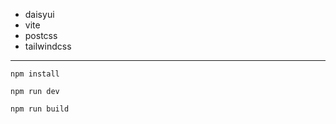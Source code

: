 - daisyui
- vite
- postcss
- tailwindcss

---

```
npm install
```

```
npm run dev
```

```
npm run build
```
